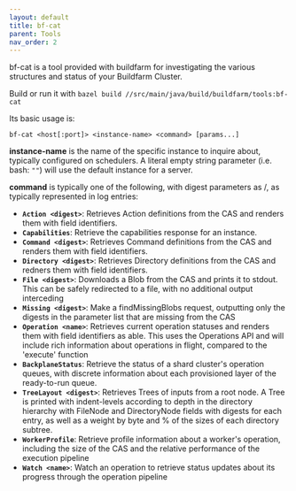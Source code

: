 ```yaml
---
layout: default
title: bf-cat
parent: Tools
nav_order: 2
---
```


bf-cat is a tool provided with buildfarm for investigating the various structures and status of your Buildfarm Cluster.

Build or run it with `bazel build //src/main/java/build/buildfarm/tools:bf-cat`

Its basic usage is:

`bf-cat <host[:port]> <instance-name> <command> [params...]`

**instance-name** is the name of the specific instance to inquire about, typically configured on schedulers. A literal empty string parameter (i.e. bash: `""`) will use the default instance for a server.

**command** is typically one of the following, with digest parameters as <hash>/<size>, as typically represented in log entries:

* **`Action <digest>`**: Retrieves Action definitions from the CAS and renders them with field identifiers.
* **`Capabilities`**: Retrieve the capabilities response for an instance.
* **`Command <digest>`**: Retrieves Command definitions from the CAS and renders them with field identifiers.
* **`Directory <digest>`**: Retrieves Directory definitions from the CAS and redners them with field identifiers.
* **`File <digest>`**: Downloads a Blob from the CAS and prints it to stdout. This can be safely redirected to a file, with no additional output interceding
* **`Missing <digest>`**: Make a findMissingBlobs request, outputting only the digests in the parameter list that are missing from the CAS
* **`Operation <name>`**: Retrieves current operation statuses and renders them with field identifiers as able. This uses the Operations API and will include rich information about operations in flight, compared to the 'execute' function
* **`BackplaneStatus`**: Retrieve the status of a shard cluster's operation queues, with discrete information about each provisioned layer of the ready-to-run queue.
* **`TreeLayout <digest>`**: Retrieves Trees of inputs from a root node. A Tree is printed with indent-levels according to depth in the directory hierarchy with FileNode and DirectoryNode fields with digests for each entry, as well as a weight by byte and % of the sizes of each directory subtree.
* **`WorkerProfile`**: Retrieve profile information about a worker's operation, including the size of the CAS and the relative performance of the execution pipeline
* **`Watch <name>`**: Watch an operation to retrieve status updates about its progress through the operation pipeline
